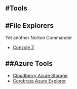 #Tools
-----------------------------------------------

#File Explorers
----------------------------------
Yet another Norton Commander
- [Conzole Z](https://github.com/cbucher/console)

##Azure Tools
---------------------------------------------------
- [Cloudberry Azure Storage](http://www.cloudberrylab.com/free-microsoft-azure-explorer.aspx)
- [Cerebrata Azure Explorer](http://www.cerebrata.com/products/azure-explorer/introduction)
